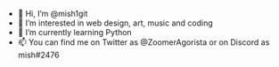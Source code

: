 - 👋 Hi, I’m @mish1git
- 👀 I’m interested in web design, art, music and coding
- 🌱 I’m currently learning Python
- 📫 You can find me on Twitter as @ZoomerAgorista or on Discord as mish#2476

<!---
mish1git/mish1git is a ✨ special ✨ repository because its `README.md` (this file) appears on your GitHub profile.
You can click the Preview link to take a look at your changes.
--->
